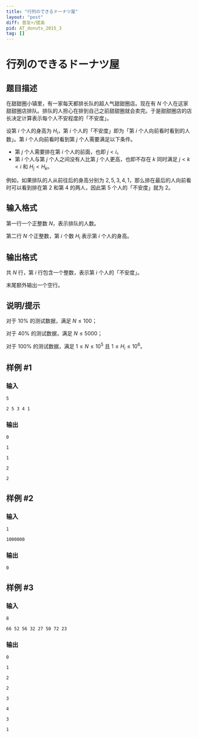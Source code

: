 ```yaml
---
title: "行列のできるドーナツ屋"
layout: "post"
diff: 普及+/提高
pid: AT_donuts_2015_3
tag: []
---
```


# 行列のできるドーナツ屋

## 题目描述

在甜甜圈小镇里，有一家每天都排长队的超人气甜甜圈店。现在有 $N$ 个人在这家甜甜圈店排队。排队的人担心在排到自己之前甜甜圈就会卖完。于是甜甜圈店的店长决定计算表示每个人不安程度的「不安度」。

设第 $i$ 个人的身高为 $H_i$，第 $i$ 个人的「不安度」即为「第 $i$ 个人向前看时看到的人数」。第 $i$ 个人向前看时看到第 $j$ 个人需要满足以下条件。

- 第 $j$ 个人需要排在第 $i$ 个人的前面，也即 $j<i$。
- 第 $i$ 个人与第 $j$ 个人之间没有人比第 $j$ 个人更高，也即不存在 $k$ 同时满足 $j<k<i$ 和 $H_j<H_k$。

例如，如果排队的人从前往后的身高分别为 $2,5,3,4,1$，那么排在最后的人向前看时可以看到排在第 $2$ 和第 $4$ 的两人，因此第 $5$ 个人的「不安度」就为 $2$。

## 输入格式

第一行一个正整数 $N$，表示排队的人数。

第二行 $N$ 个正整数，第 $i$ 个数 $H_i$ 表示第 $i$ 个人的身高。

## 输出格式

共 $N$ 行，第 $i$ 行包含一个整数，表示第 $i$ 个人的「不安度」。

末尾额外输出一个空行。

## 说明/提示

对于 $10\%$ 的测试数据，满足 $N\leqslant100$；

对于 $40\%$ 的测试数据，满足 $N\leqslant5000$；

对于 $100\%$ 的测试数据，满足 $1\leqslant N\leqslant10^5$ 且 $1\leqslant H_i\leqslant10^6$。

## 样例 #1

### 输入

```
5
2 5 3 4 1
```

### 输出

```
0
1
1
2
2
```

## 样例 #2

### 输入

```
1
1000000
```

### 输出

```
0
```

## 样例 #3

### 输入

```
8
66 52 56 32 27 50 72 23
```

### 输出

```
0
1
2
2
3
4
3
1
```

